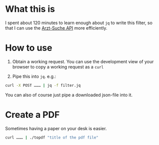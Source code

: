 # What this is

I spent about 120 minutes to learn enough about `jq` to write this filter,
so that I can use the [Arzt-Suche API](https://arztsuche.116117.de/) more efficiently.

# How to use

1. Obtain a working request.
You can use the development view of your browser to copy a working request as a `curl`

2. Pipe this into `jq`. e.g.:
```bash
curl -X POST ……… | jq -f filter.jq
```

You can also of course just pipe a downloaded json-file into it.

# Create a PDF

Sometimes having a paper on your desk is easier.

```bash
curl ……… | ./topdf "title of the pdf file"
```
